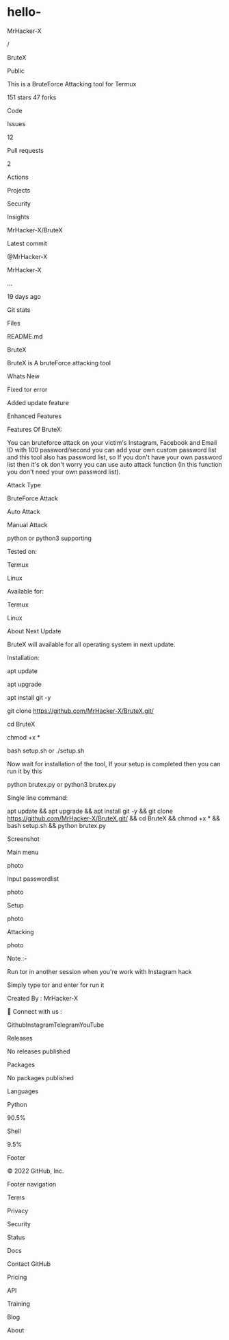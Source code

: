 # hello-

MrHacker-X

/

BruteX

Public

This is a BruteForce Attacking tool for Termux

 151 stars  47 forks

Code

Issues

12

Pull requests

2

Actions

Projects

Security

Insights

MrHacker-X/BruteX

Latest commit

@MrHacker-X

MrHacker-X

…

19 days ago

Git stats

Files

README.md

BruteX

BruteX is A bruteForce attacking tool

Whats New

Fixed tor error

Added update feature

Enhanced Features

Features Of BruteX:

You can bruteforce attack on your victim's Instagram, Facebook and Email ID with 100 password/second you can add your own custom password list and this tool also has password list, so If you don't have your own password list then it's ok don't worry you can use auto attack function (In this function you don't need your own password list).

Attack Type

BruteForce Attack

Auto Attack

Manual Attack

python or python3 supporting

Tested on:

Termux

Linux

Available for:

Termux

Linux

About Next Update

BruteX will available for all operating system in next update.

Installation:

apt update

apt upgrade

apt install git -y

git clone https://github.com/MrHacker-X/BruteX.git/

cd BruteX

chmod +x *

bash setup.sh or ./setup.sh

Now wait for installation of the tool, If your setup is completed then you can run it by this

python brutex.py or python3 brutex.py

Single line command:

apt update && apt upgrade && apt install git -y && git clone https://github.com/MrHacker-X/BruteX.git/ && cd BruteX && chmod +x * && bash setup.sh && python brutex.py

Screenshot

Main menu

photo

Input passwordlist

photo

Setup

photo

Attacking

photo

Note :-

Run tor in another session when you're work with Instagram hack

Simply type tor and enter for run it

Created By : MrHacker-X

📡 Connect with us :

GithubInstagramTelegramYouTube

Releases

No releases published

Packages

No packages published

Languages

Python

90.5%

 

Shell

9.5%

Footer

© 2022 GitHub, Inc.

Footer navigation

Terms

Privacy

Security

Status

Docs

Contact GitHub

Pricing

API

Training

Blog

About
